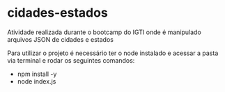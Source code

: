 # cidades-estados
Atividade realizada durante o bootcamp do IGTI onde é manipulado arquivos JSON de cidades e estados

Para utilizar o projeto é necessário ter o node instalado e acessar a pasta via terminal e rodar os seguintes comandos:
- npm install -y
- node index.js
